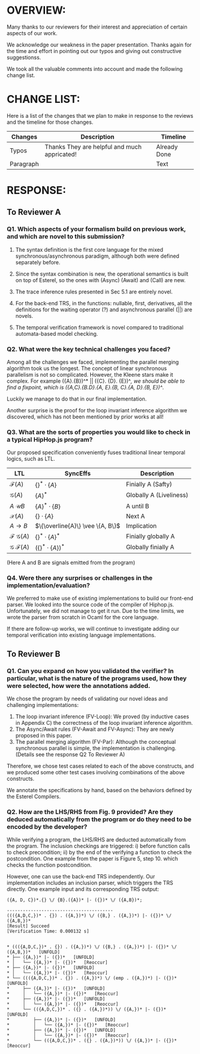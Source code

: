 # OVERVIEW: 

Many thanks to our reviewers for their interest and appreciation of certain aspects of our work. 

We acknowledge our weakness in the paper presentation. 
Thanks again for the time and effort in pointing out our typos and giving out constructive suggestionss. 

We took all the valuable comments into account and made the following change list. 


# CHANGE LIST: 


Here is a list of the changes that we plan to make in
response to the reviews and the timeline for those changes.

| Changes     | Description | Timeline    |
| ----------- | ----------- | ----------- |
| Typos       | Thanks They are helpful and much appricated!  | Already Done| 
| Paragraph   |             | Text        |




# RESPONSE: 

## To Reviewer A

### Q1. Which aspects of your formalism build on previous work, and which are novel to this submission?

1. The syntax definition is the first core language for the mixed synchronous/asynchronous paradigm, although both were defined separately before. 

2. Since the syntax combination is new, the operational semantics is built on top of Esterel, so the ones with (Async) (Await) and (Call) are new. 

3. The trace inference rules presented in Sec 5.1 are entirely novel. 

4. For the back-end TRS, in the functions: nullable, first, derivatives, all the definitions for the waiting operator (?) and asynchronous parallel (||) are novels. 

5. The temporal verification framework is novel compared to traditional automata-based model checking. 


### Q2. What were the key technical challenges you faced?

Among all the challenges we faced, implementing the parallel merging algorithm took us the longest. 
The concept of linear synchronous parallelism is not so complicated. 
However, the Kleene stars make it complex. For example 
({A}.{B})^* || ({C}. {D}. {E})^*, we should be able to find a fixpoint, which is 
({A,C}.{B.D}.{A, E}.{B, C}.{A, D}.{B, E})^*. 

Luckily we manage to do that in our final implementation. 

Another surprise is the proof for the loop invariant inference algorithm we discovered, which has not been mentioned by prior works at all!




### Q3. What are the sorts of properties you would like to check in a typical HipHop.js program?

Our proposed specification conveniently fuses traditional linear temporal logics, such as LTL. 

| LTL         | SyncEffs    | Description |
| ----------- | ----------- | ----------- |
| $\mathcal{F} (A)$ | $\{\}^*{\cdot}\{A\}$      | Finially A  (Safty) | 
| $\mathcal{G} (A)$ | $\{A\}^*$      | Globally A (Liveliness) | 
| $A\ \mathcal{U}  B$ | $\{A\}^*{\cdot}\{B\}$ | A until B
| $\mathcal{X} (A)$ | $\{\}{\cdot}\{A\}$  | Next A
| $A \rightarrow B$ | $\{\overline{A}\} \vee \{A, B\}$ |  Implication
| $\mathcal{F\ G} (A)$ | $\{\}^*{\cdot}\{A\}^*$  | Finially globally A
| $\mathcal{G\ F} (A)$ | $(\{\}^*{\cdot}\{A\})^*$  | Globally finially  A

(Here A and B are signals emitted from the program)



### Q4. Were there any surprises or challenges in the implementation/evaluation?

We preferred to make use of existing implementations to build our front-end parser. We looked into the source code of the compiler of Hiphop.js. Unfortunately, we did not manage to get it run. Due to the time limits, we wrote the parser from scratch in Ocaml for the core language. 

If there are follow-up works, we will continue to investigate adding our temporal verification into existing language implementations. 






## To Reviewer B 


### Q1. Can you expand on how you validated the verifier? In particular, what is the nature of the programs used, how they were selected, how were the annotations added.

We chose the program by needs of validating our novel ideas and challenging implementations: 

1. The loop invariant inference (FV-Loop): We proved (by inductive cases in Appendix C) the correctness of the loop invariant inference algorithm. 
2. The Async/Await rules (FV-Await and FV-Async): They are newly proposed in this paper. 
3. The parallel merging algorithm (FV-Par): Although the conceptual synchronous parallel is simple, the implementation is challenging. (Details see the response Q2 To Reviewer A)

Therefore, we chose test cases related to each of the above constructs, and we produced some other test cases involving combinations of the above constructs. 

We annotate the specifications by hand, based on the behaviors defined by the Esterel Compilers. 


### Q2. How are the LHS/RHS from Fig. 9 provided? Are they deduced automatically from the program or do they need to be encoded by the developer?

While verifying a program, the LHS/RHS are deducted automatically from the program. 
The inclusion checkings are triggered: i) before function calls to check precondition; ii) by the end of the
verifying a function to check the postcondition. One example from the paper is Figure 5, step 10. which checks the function postcondition. 

However, one can use the back-end TRS independently. Our implementation includes an inclusion parser, which triggers the TRS directly. 
One example input and its corresponding TRS output:
```
({A, D, C})*.{} \/ {B}.({A})* |- ({})* \/ ({A,B})*;

----------------------------------------
((({A,D,C,})* . {}) . ({A,})*) \/ ({B,} . ({A,})*) |- ({})* \/ ({A,B,})*
[Result] Succeed
[Verification Time: 0.000132 s]
 

* ((({A,D,C,})* . {}) . ({A,})*) \/ ({B,} . ({A,})*) |- ({})* \/ ({A,B,})*   [UNFOLD]
* ├── ({A,})* |- ({})*   [UNFOLD]
* │   └── ({A,})* |- ({})*   [Reoccur]
* ├── ({A,})* |- ({})*   [UNFOLD]
* │   └── ({A,})* |- ({})*   [Reoccur]
* └── ((({A,D,C,})* . {}) . ({A,})*) \/ (emp . ({A,})*) |- ({})*   [UNFOLD]
*     ├── ({A,})* |- ({})*   [UNFOLD]
*     │   └── ({A,})* |- ({})*   [Reoccur]
*     ├── ({A,})* |- ({})*   [UNFOLD]
*     │   └── ({A,})* |- ({})*   [Reoccur]
*     └── (({A,D,C,})* . ({} . ({A,})*)) \/ ({A,})* |- ({})*   [UNFOLD]
*         ├── ({A,})* |- ({})*   [UNFOLD]
*         │   └── ({A,})* |- ({})*   [Reoccur]
*         ├── ({A,})* |- ({})*   [UNFOLD]
*         │   └── ({A,})* |- ({})*   [Reoccur]
*         └── (({A,D,C,})* . ({} . ({A,})*)) \/ ({A,})* |- ({})*   [Reoccur]
```





